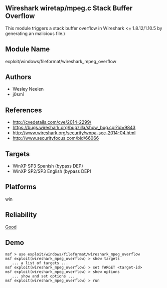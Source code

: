 ## Wireshark wiretap/mpeg.c Stack Buffer Overflow

This module triggers a stack buffer overflow in Wireshark <= 
1.8.12/1.10.5 by generating an malicious file.)


## Module Name
exploit/windows/fileformat/wireshark_mpeg_overflow

## Authors
* Wesley Neelen
* j0sm1


## References
* http://cvedetails.com/cve/2014-2299/
* https://bugs.wireshark.org/bugzilla/show_bug.cgi?id=9843
* http://www.wireshark.org/security/wnpa-sec-2014-04.html
* http://www.securityfocus.com/bid/66066



## Targets
* WinXP SP3 Spanish (bypass DEP)
* WinXP SP2/SP3 English  (bypass DEP)


## Platforms
win

## Reliability
[Good](https://github.com/rapid7/metasploit-framework/wiki/Exploit-Ranking)

## Demo

```
msf > use exploit/windows/fileformat/wireshark_mpeg_overflow
msf exploit(wireshark_mpeg_overflow) > show targets
   ... a list of targets ...
msf exploit(wireshark_mpeg_overflow) > set TARGET <target-id>
msf exploit(wireshark_mpeg_overflow) > show options
   ... show and set options ...
msf exploit(wireshark_mpeg_overflow) > run
```
    
    